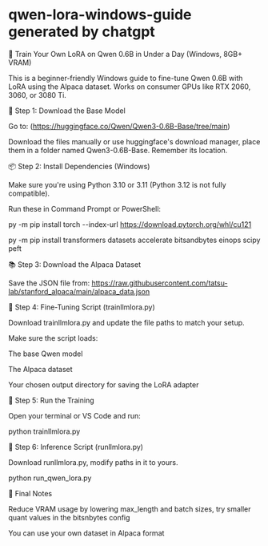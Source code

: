 # qwen-lora-windows-guide generated by chatgpt
🧠 Train Your Own LoRA on Qwen 0.6B in Under a Day (Windows, 8GB+ VRAM)

This is a beginner-friendly Windows guide to fine-tune Qwen 0.6B with LoRA using the Alpaca dataset. Works on consumer GPUs like RTX 2060, 3060, or 3080 Ti.

📁 Step 1: Download the Base Model

Go to: (https://huggingface.co/Qwen/Qwen3-0.6B-Base/tree/main)

Download the files manually or use huggingface's download manager, place them in a folder named Qwen3-0.6B-Base. Remember its location.

📦 Step 2: Install Dependencies (Windows)

Make sure you're using Python 3.10 or 3.11 (Python 3.12 is not fully compatible).

Run these in Command Prompt or PowerShell:

py -m pip install torch --index-url https://download.pytorch.org/whl/cu121

py -m pip install transformers datasets accelerate bitsandbytes einops scipy peft

📚 Step 3: Download the Alpaca Dataset

Save the JSON file from:
https://raw.githubusercontent.com/tatsu-lab/stanford_alpaca/main/alpaca_data.json


🔬 Step 4: Fine-Tuning Script (trainllmlora.py)

Download trainllmlora.py and update the file paths to match your setup.

Make sure the script loads:

The base Qwen model

The Alpaca dataset

Your chosen output directory for saving the LoRA adapter

🚀 Step 5: Run the Training

Open your terminal or VS Code and run:

python trainllmlora.py

🧰 Step 6: Inference Script (runllmlora.py)

Download runllmlora.py, modify paths in it to yours.

python run_qwen_lora.py

🤔 Final Notes

Reduce VRAM usage by lowering max_length and batch sizes, try smaller quant values in the bitsnbytes config

You can use your own dataset in Alpaca format
